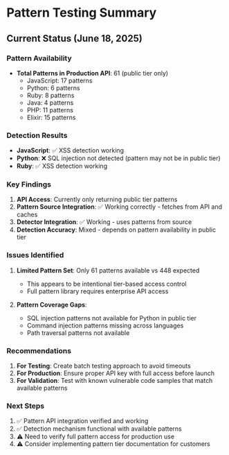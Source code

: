 # Pattern Testing Summary

## Current Status (June 18, 2025)

### Pattern Availability
- **Total Patterns in Production API**: 61 (public tier only)
  - JavaScript: 17 patterns
  - Python: 6 patterns  
  - Ruby: 8 patterns
  - Java: 4 patterns
  - PHP: 11 patterns
  - Elixir: 15 patterns

### Detection Results
- **JavaScript**: ✅ XSS detection working
- **Python**: ❌ SQL injection not detected (pattern may not be in public tier)
- **Ruby**: ✅ XSS detection working

### Key Findings
1. **API Access**: Currently only returning public tier patterns
2. **Pattern Source Integration**: ✅ Working correctly - fetches from API and caches
3. **Detector Integration**: ✅ Working - uses patterns from source
4. **Detection Accuracy**: Mixed - depends on pattern availability in public tier

### Issues Identified
1. **Limited Pattern Set**: Only 61 patterns available vs 448 expected
   - This appears to be intentional tier-based access control
   - Full pattern library requires enterprise API access

2. **Pattern Coverage Gaps**:
   - SQL injection patterns not available for Python in public tier
   - Command injection patterns missing across languages
   - Path traversal patterns not available

### Recommendations
1. **For Testing**: Create batch testing approach to avoid timeouts
2. **For Production**: Ensure proper API key with full access before launch
3. **For Validation**: Test with known vulnerable code samples that match available patterns

### Next Steps
1. ✅ Pattern API integration verified and working
2. ✅ Detection mechanism functional with available patterns  
3. ⚠️ Need to verify full pattern access for production use
4. ⚠️ Consider implementing pattern tier documentation for customers